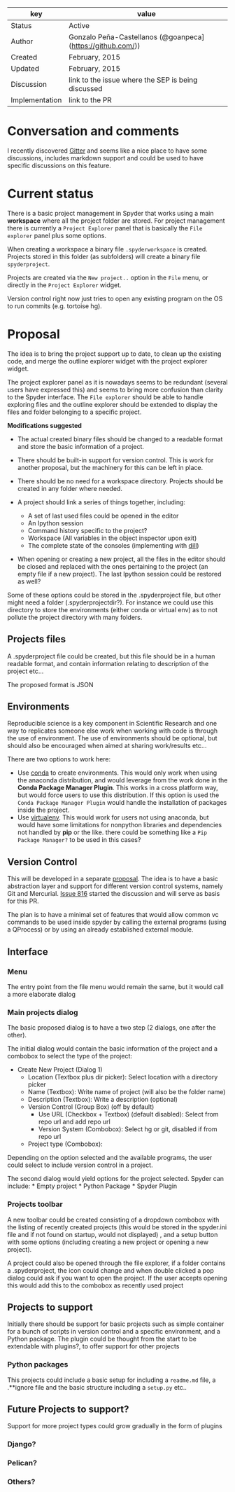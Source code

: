 | key            | value                                                 |
|----------------|-------------------------------------------------------|
| Status         | Active                                                |
| Author         | Gonzalo Peña-Castellanos (@goanpeca](https://github.com/)) |
| Created        | February, 2015                                        |
| Updated        | February, 2015                                        |
| Discussion     | link to the issue where the SEP is being discussed    |
| Implementation | link to the PR                                        |

# Conversation and comments
I recently discovered [Gitter](Gitter.im) and seems like a nice place to have some discussions, includes markdown support and could be used to have specific discussions on this feature.

# Current status
There is a basic project management in Spyder that works using a main **workspace** where all the project folder are stored. For project management there is currently a `Project Explorer` panel that is basically the `File explorer` panel plus some options.

When creating a workspace a binary file `.spyderworkspace` is created. Projects stored in this folder (as subfolders) will create a binary file `spyderproject`.

Projects are created via the `New project..` option in the `File` menu, or directly in the `Project Explorer` widget.

Version control right now just tries to open any existing program on the OS to run commits (e.g. tortoise hg). 

# Proposal
The idea is to bring the project support up to date, to clean up the existing code, and merge the outline explorer widget with the project explorer widget.

The project explorer panel as it is nowadays seems to be redundant (several users have expressed this) and seems to bring more confusion than clarity to the Spyder interface. The `File explorer` should be able to handle exploring files and the outline explorer should be extended to display the files and folder belonging to a specific project.

**Modifications suggested**
* The actual created binary files should be changed to a readable format and store the basic information of a project.

* There should be built-in support for version control. This is work for another proposal, but the machinery for this can be left in place.
* There should be no need for a workspace directory. Projects should be created in any folder where needed.
* A project should link a series of things together, including:
    * A set of last used files could be opened in the editor
    * An Ipython session
    * Command history specific to the project?
    * Workspace (All variables in the object inspector upon exit)
    * The complete state of the consoles (implementing with [dill](https://github.com/uqfoundation/dill))

* When opening or creating a new project, all the files in the editor should be closed and replaced with 
the ones pertaining  to the project (an empty file if a new project). The last Ipython session could be restored as well?

Some of these options could be stored in the .spyderproject file, but other might need a folder (.spyderprojectdir?). For instance we could use this directory to store the environments (either conda or virtual env) as to not pollute the project directory with many folders.

## Projects files
A .spyderproject file could be created, but this file should be in a human readable format, and contain information relating to description of the project etc...

The proposed format is JSON

## Environments
Reproducible science is a key component in Scientific Research and one way to replicates someone else work when working with code is through the use of environment. The use of environments should be optional, but should also be encouraged when aimed at sharing work/results etc...

There are two options to work here:
* Use [conda](https://github.com/conda/conda) to create environments. This would only work when using the anaconda distribution, and would leverage from the work done in the **Conda Package Manager Plugin**. This works in a cross platform way, but would force users to use this distribution. If this option is used the `Conda Package Manager Plugin` would handle the installation of packages inside the project.
* Use [virtualenv](https://github.com/pypa/virtualenv). This would work for users not using anaconda, but would have some limitations for nonpython libraries and dependencies not handled by **pip** or the like. there could be something like a `Pip Package Manager?` to be used in this cases?

## Version Control
This will be developed in a separate [proposal](https://github.com/spyder-ide/spyder/wiki/SEP-1:-Version-Control). The idea is to have a basic abstraction layer and support for different version control systems, namely Git and Mercurial. [Issue 816](https://github.com/spyder-ide/spyder/issues/816) started the discussion and will serve as basis for this PR.

The plan is to have a minimal set of features that would allow common vc commands to be used inside spyder by calling the external programs (using a QProcess) or by using an already established external module.

## Interface

### Menu
The entry point from the file menu would remain the same, but it would call a more elaborate dialog 

### Main projects dialog

The basic proposed dialog is to have a two step (2 dialogs, one after the other).

The initial dialog would contain the basic information of the project and a combobox to select the type of the project:

* Create New Project (Dialog 1)
    - Location (Textbox plus dir picker): Select location with a directory picker
    - Name (Textbox): Write name of project (will also be the folder name)
    - Description (Textbox): Write a description (optional)
    - Version Control (Group Box) (off by default)
        - Use URL (Checkbox + Textbox) (default disabled): Select from repo url and add repo url
        - Version System (Combobox): Select hg or git, disabled if from repo url 
    - Project type (Combobox):
 
Depending on the option selected and the available programs, the user could select to include version control in a project.

The second dialog would yield options for the project selected. Spyder can include:
    * Empty project
    * Python Package
    * Spyder Plugin

### Projects toolbar
A new toolbar could be created consisting of a dropdown combobox with the listing of recently created projects (this would be stored in the spyder.ini file and if not found on startup, would not displayed) , and a setup button with some options (including creating a new project or opening a new project).

A project could also be opened through the file explorer, if a folder contains a .spyderproject, the icon could change and when double clicked a pop dialog could ask if you want to open the project. If the user accepts opening this would add this to the combobox as recently used project

## Projects to support
Initially there should be support for basic projects such as simple container for a bunch of scripts in version control and a specific environment, and a Python package. The plugin could be thought from the start to be extendable with plugins?, to offer support for other projects

### Python packages
This projects could include a basic setup for including a `readme.md` file, a .**ignore file and the basic structure including a `setup.py` etc..
 
## Future Projects to support?
Support for more project types could grow gradually in the form of plugins

### Django?


### Pelican?


### Others?